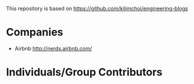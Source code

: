 This repository is based on https://github.com/kilimchoi/engineering-blogs

# Companies

* Airbnb http://nerds.airbnb.com/

# Individuals/Group Contributors

